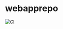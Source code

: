 # webapprepo
[![CI](https://github.com/suchii2007/webapprepo/actions/workflows/workflow.yml/badge.svg)](https://github.com/suchii2007/webapprepo/actions/workflows/workflow.yml)
